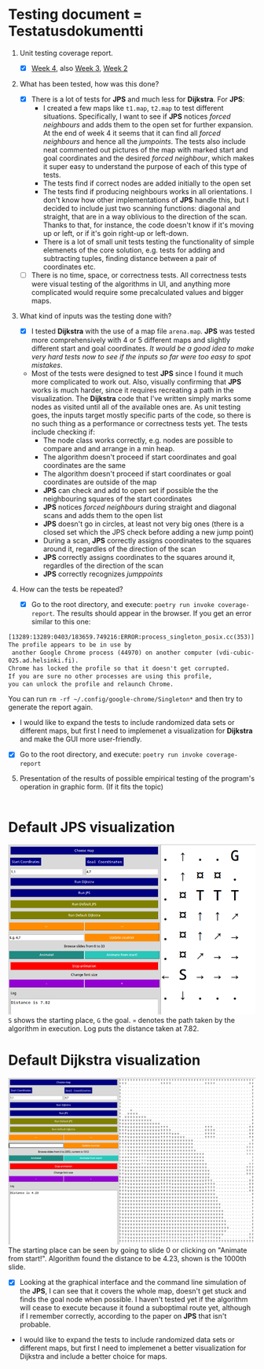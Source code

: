 # Testing document = Testatusdokumentti

1. Unit testing coverage report.<br />
   - [x] [Week 4](http://jakubgrad.ddns.net:2231/htmlcov4/), also [Week 3](http://jakubgrad.ddns.net:2231/htmlcov/), [Week 2](http://jakubgrad.ddns.net:2231/HTML%20coverage/)<br />
2. What has been tested, how was this done?<br />
   - [x] There is a lot of tests for **JPS** and much less for **Dijkstra**. For **JPS**: <br />
     - I created a few maps like `t1.map`, `t2.map` to test different situations. Specifically, I want to see if **JPS** notices *forced neighbours* and adds them to the open set for further expansion. At the end of week 4 it seems that it can find all *forced neighbours* and hence all the *jumpoints*. The tests also include neat commented out pictures of the map with marked start and goal coordinates and the desired *forced neighbour*, which makes it super easy to understand the purpose of each of this type of tests.<br />
     - The tests find if correct nodes are added initially to the open set <br />
     - The tests find if producing neighbours works in all orientations. I don't know how other implementations of **JPS** handle this, but I decided to include just two scanning functions: diagonal and straight, that are in a way oblivious to the direction of the scan. Thanks to that, for instance, the code doesn't know if it's moving up or left, or if it's goin right-up or left-down.<br />
     - There is a lot of small unit tests testing the functionality of simple elemenets of the core solution, e.g. tests for adding and subtracting tuples, finding distance between a pair of coordinates etc. <br />
   - [ ] There is no time, space, or correctness tests. All correctness tests were visual testing of the algorithms in UI, and anything more complicated would require some precalculated values and bigger maps.<br />
3. What kind of inputs was the testing done with? <br />
   - [x] I tested **Dijkstra** with the use of a map file `arena.map`. **JPS** was tested more comprehensively with 4 or 5 different maps and slightly different start and goal coordinates. *It would be a good idea to make very hard tests now to see if the inputs so far were too easy to spot mistakes*.  <br />
   - Most of the tests were designed to test **JPS** since I found it much more complicated to work out. Also, visually confirming that **JPS** works is much harder, since it requires recreating a path in the visualization. The **Dijkstra** code that I've written simply marks some nodes as visited until all of the available ones are. As unit testing goes, the inputs target mostly specific parts of the code, so there is no such thing as a performance or correctness tests yet. The tests include checking if:
     - The node class works correctly, e.g. nodes are possible to compare and and arrange in a min heap.
     - The algorithm doesn't proceed if start coordinates and goal coordinates are the same
     - The algorithm doesn't proceed if start coordinates or goal coordinates are outside of the map
     - **JPS** can check and add to open set if possible the the neighbouring squares of the start coordinates
     - **JPS** notices *forced neighbours* during straight and diagonal scans and adds them to the open list
     - **JPS** doesn't go in circles, at least not very big ones (there is a closed set which the JPS check before adding a new jump point)
     - During a scan, **JPS** correctly assigns coordinates to the squares around it, regardles of the direction of the scan
     - **JPS** correctly assigns coordinates to the squares around it, regardles of the direction of the scan
     - **JPS** correctly recognizes *jumppoints*

4. How can the tests be repeated?<br />
   - [x] Go to the root directory, and execute: `poetry run invoke coverage-report`. The results should appear in the browser. If you get an error similar to this one:
```
[13289:13289:0403/183659.749216:ERROR:process_singleton_posix.cc(353)] The profile appears to be in use by
 another Google Chrome process (44970) on another computer (vdi-cubic-025.ad.helsinki.fi).
Chrome has locked the profile so that it doesn't get corrupted.
If you are sure no other processes are using this profile,
you can unlock the profile and relaunch Chrome.
```
You can run  `rm -rf ~/.config/google-chrome/Singleton*` and then try to generate the report again. <br />
   
   - I would like to expand the tests to include randomized data sets or different maps, but first I need to implemenet a visualization for **Dijkstra** and make the GUI more user-friendly.
   - [x] Go to the root directory, and execute: `poetry run invoke coverage-report`<br />
5. Presentation of the results of possible empirical testing of the program's operation in graphic form. (If it fits the topic)<br /><br />
# Default JPS visualization
![Default JPS](/documentation/pictures/default_jps.png)
<br/>`S` shows the starting place, `G` the goal. `¤` denotes the path taken by the algorithm in execution. Log puts the distance taken at 7.82.
# Default Dijkstra visualization
![Default Dijkstra](/documentation/pictures/default_dijkstra.png)
<br/>The starting place can be seen by going to slide 0 or clicking on "Animate from start!". Algorithm found the distance to be 4.23, shown is the 1000th slide. <br/>
   - [X] Looking at the graphical interface and the command line simulation of the **JPS**, I can see that it covers the whole map, doesn't get stuck and finds the goal node when possible. I haven't tested yet if the algorithm will cease to execute because it found a suboptimal route yet, although if I remember correctly, according to the paper on **JPS** that isn't probable. <br />
   - I would like to expand the tests to include randomized data sets or different maps, but first I need to implemenet a better visualization for Dijkstra and include a better choice for maps.





